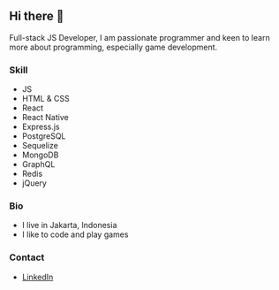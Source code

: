 ## Hi there 👋
Full-stack JS Developer, I am passionate programmer and keen to
learn more about programming, especially game development.

### Skill
- JS
- HTML & CSS
- React
- React Native
- Express.js
- PostgreSQL
- Sequelize
- MongoDB
- GraphQL
- Redis
- jQuery

### Bio
- I live in Jakarta, Indonesia
- I like to code and play games

### Contact
- [LinkedIn](https://www.linkedin.com/in/marco-tiger/)
